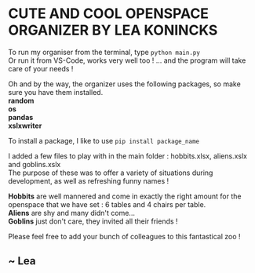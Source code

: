 # CUTE AND COOL OPENSPACE ORGANIZER BY LEA KONINCKS

To run my organiser from the terminal, type ```python main.py```\
Or run it from VS-Code, works very well too !
... and the program will take care of your needs !

Oh and by the way, the organizer uses the following packages, so make sure you have them installed.\
**random**\
**os**\
**pandas**\
**xslxwriter**

To install a package, I like to use ```pip install package_name```


I added a few files to play with in the main folder : hobbits.xlsx, aliens.xslx and goblins.xslx\
The purpose of these was to offer a variety of situations during development, as well as refreshing funny names !

**Hobbits** are well mannered and come in exactly the right amount for the openspace that we have set : 6 tables and 4 chairs per table.\
**Aliens** are shy and many didn't come...\
**Goblins** just don't care, they invited all their friends !

Please feel free to add your bunch of colleagues to this fantastical zoo !

## ~ Lea

